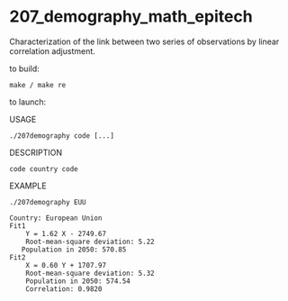 # 207_demography_math_epitech

 Characterization of the link between two series of observations by linear correlation adjustment.
 
to build:

    make / make re
    
to launch:

USAGE
    
    ./207demography code [...]
    
DESCRIPTION
        
    code country code
 
EXAMPLE

    ./207demography EUU
    
    Country: European Union
    Fit1
        Y = 1.62 X - 2749.67
        Root-mean-square deviation: 5.22
       Population in 2050: 570.85 
    Fit2
        X = 0.60 Y + 1707.97
        Root-mean-square deviation: 5.32
        Population in 2050: 574.54
        Correlation: 0.9820
